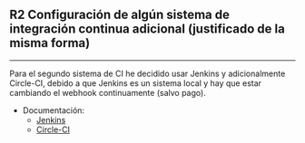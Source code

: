 ## R2 Configuración de algún sistema de integración continua adicional (justificado de la misma forma)

---

Para el segundo sistema de CI he decidido usar Jenkins y adicionalmente Circle-CI, debido a que Jenkins es un sistema local y hay que estar cambiando el webhook continuamente (salvo pago).

- Documentación:
  - [Jenkins](jenkins.md)
  - [Circle-CI](circle-ci.md)